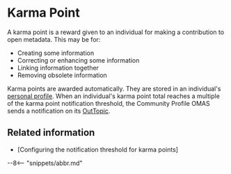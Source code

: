 <!-- SPDX-License-Identifier: CC-BY-4.0 -->
<!-- Copyright Contributors to the ODPi Egeria project. -->

# Karma Point

A karma point is a reward given to an individual for making a contribution to open metadata.
This may be for:

* Creating some information
* Correcting or enhancing some information
* Linking information together
* Removing obsolete information

Karma points are awarded automatically.  They are stored in an individual's [personal profile](/egeria-docs/concepts/personal-profile).
When an individual's karma point total reaches a multiple of the karma point notification threshold,
the Community Profile OMAS sends a notification on its [OutTopic](/egeria-docs/concepts/out-topic).



## Related information

* [Configuring the notification threshold for karma points]

--8<-- "snippets/abbr.md"
